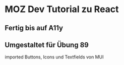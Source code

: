 # MOZ Dev Tutorial zu React

## Fertig bis auf A11y

## Umgestaltet für Übung 89
imported Buttons, Icons und Textfields von MUI
